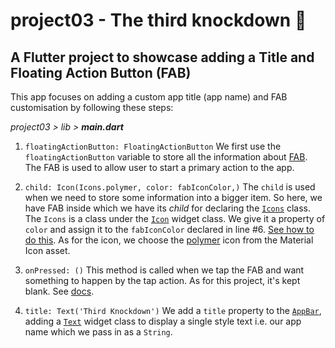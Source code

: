 # project03 - The third knockdown :punch:

## A Flutter project to showcase adding a Title and Floating Action Button (FAB)

This app focuses on adding a custom app title (app name) and FAB customisation by following these steps:

_project03 > lib > **main.dart**_

1. `floatingActionButton: FloatingActionButton` We first use the `floatingActionButton` variable to store all the information about [FAB](https://docs.flutter.io/flutter/material/FloatingActionButton-class.html). The FAB is used to allow user to start a primary action to the app.

2. `child: Icon(Icons.polymer, color: fabIconColor,)` The `child` is used when we need to store some information into a bigger item. So here, we have FAB inside which we have its _child_ for declaring the [`Icons`](https://docs.flutter.io/flutter/material/Icons-class.html) class. The `Icons` is a class under the [`Icon`](https://docs.flutter.io/flutter/widgets/Icon-class.html) widget class. We give it a property of `color` and assign it to the `fabIconColor` declared in line #6. [See how to do this](https://github.com/Kvaibhav01/Knockdown-Flutter/blob/master/project02/README.md). As for the icon, we choose the [polymer](https://material.io/tools/icons/?search=polymer&icon=polymer&style=baseline) icon from the Material Icon asset.

3. `onPressed: ()` This method is called when we tap the FAB and want something to happen by the tap action. As for this project, it's kept blank. See [docs](https://docs.flutter.io/flutter/material/FloatingActionButton/onPressed.html).

4. `title: Text('Third Knockdown')` We add a `title` property to the [`AppBar`](https://docs.flutter.io/flutter/material/AppBar-class.html), adding a [`Text`](https://docs.flutter.io/flutter/widgets/Text-class.html) widget class to display a single style text i.e. our app name which we pass in as a `String`.